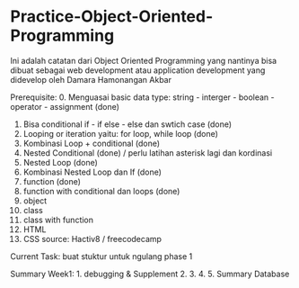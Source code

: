 # Practice-Object-Oriented-Programming
Ini adalah catatan dari Object Oriented Programming yang nantinya bisa dibuat sebagai web development atau application development yang didevelop oleh Damara Hamonangan Akbar

Prerequisite: 
0. Menguasai basic data type: string - interger - boolean - operator - assignment (done)
1. Bisa conditional if - if else - else dan swtich case (done)
2. Looping or iteration yaitu: for loop, while loop (done)
3. Kombinasi Loop + conditional (done)
4. Nested Conditional (done) / perlu latihan asterisk lagi dan kordinasi
5. Nested Loop (done)
6. Kombinasi Nested Loop dan If (done)
7. function (done)
8. function with conditional dan loops (done)
9. object
10. class
11. class with function
12. HTML
13. CSS
source: Hactiv8 / freecodecamp

Current Task:
buat stuktur untuk ngulang phase 1

Summary Week1:
    1. debugging & Supplement
    2. 
    3.
    4.
    5.
Summary Database

